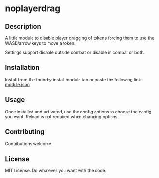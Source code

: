 # noplayerdrag

## Description
A little module to disable player dragging of tokens forcing them to use the WASD/arrow keys to move a token.

Settings support disable outside combat or disable in combat or both.

## Installation
Install from the foundry install module tab or paste the following link
[module.json](https://github.com/tposney/noplayerdrag/raw/main/module.json)

## Usage
Once installed and activated, use the config options to choose the config you want. Reload is not required when changing options.


## Contributing
Contributions welcome.

## License
MIT License. Do whatever you want with the code.
